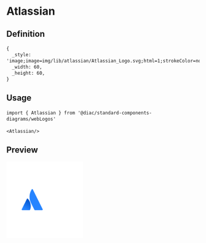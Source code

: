 # Atlassian

## Definition

```
{
  _style: 'image;image=img/lib/atlassian/Atlassian_Logo.svg;html=1;strokeColor=none;',
  _width: 60,
  _height: 60,
}
```

## Usage

```
import { Atlassian } from '@diac/standard-components-diagrams/webLogos'

<Atlassian/>
```

## Preview

<img src="./atlassian.png" width="200"/>
